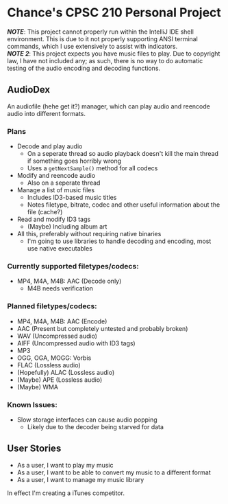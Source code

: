 # Chance's CPSC 210 Personal Project

***NOTE***: This project cannot properly run within the IntelliJ IDE shell environment. This is due to it not properly supporting ANSI terminal commands, which I use extensively to assist with indicators.<br>
***NOTE 2***: This project expects you have music files to play. Due to copyright law, I have not included any; as such, there is no way to do automatic testing of the audio encoding and decoding functions. 

## AudioDex
An audiofile (hehe get it?) manager, which can play audio and reencode audio into different formats.

### Plans
- Decode and play audio
  - On a seperate thread so audio playback doesn't kill the main thread if something goes horribly wrong
  - Uses a `getNextSample()` method for all codecs
- Modify and reencode audio
  - Also on a seperate thread
- Manage a list of music files
  - Includes ID3-based music titles
  - Notes filetype, bitrate, codec and other useful information about the file (cache?)
- Read and modify ID3 tags
  - (Maybe) Including album art
- All this, preferably without requiring native binaries
  - I'm going to use libraries to handle decoding and encoding, most use native executables
  
### Currently supported filetypes/codecs:
- MP4, M4A, M4B: AAC (Decode only)
  - M4B needs verification

### Planned filetypes/codecs:
- MP4, M4A, M4B: AAC (Encode)
- AAC (Present but completely untested and probably broken)
- WAV (Uncompressed audio)
- AIFF (Uncompressed audio with ID3 tags)
- MP3
- OGG, OGA, MOGG: Vorbis
- FLAC (Lossless audio)
- (Hopefully) ALAC (Lossless audio)
- (Maybe) APE (Lossless audio)
- (Maybe) WMA

### Known Issues:
- Slow storage interfaces can cause audio popping
  - Likely due to the decoder being starved for data

## User Stories
- As a user, I want to play my music
- As a user, I want to be able to convert my music to a different format
- As a user, I want to manage my music library

In effect I'm creating a iTunes competitor.
